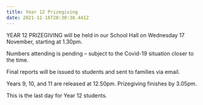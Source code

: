 ```yaml
---
title: Year 12 Prizegiving
date: 2021-11-16T20:30:38.441Z
---
```

YEAR 12 PRIZEGIVING will be held in our School Hall on Wednesday 17 November, starting at 1.30pm.

Numbers attending is pending – subject to the Covid-19 situation closer to the time.  

Final reports will be issued to students and sent to families via email.  

Years 9, 10, and 11 are released at 12.50pm. Prizegiving finishes by 3.05pm.

This is the last day for Year 12 students.

